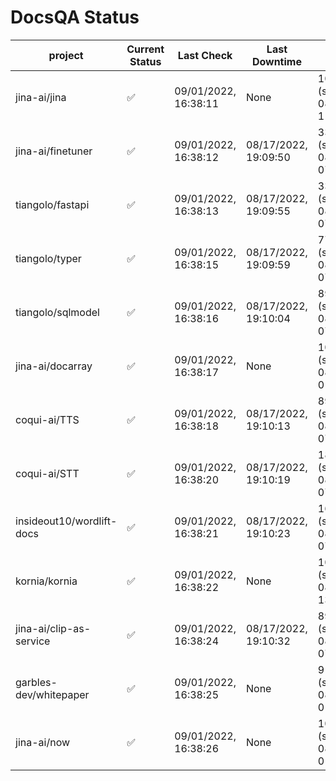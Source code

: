 # DocsQA Status

|         project         |Current Status|     Last Check     |   Last Downtime    |              % Uptime              |
|-------------------------|--------------|--------------------|--------------------|------------------------------------|
|jina-ai/jina             |✅            |09/01/2022, 16:38:11|None                |100.000 (since 08/29/2022, 11:24:14)|
|jina-ai/finetuner        |✅            |09/01/2022, 16:38:12|08/17/2022, 19:09:50|33.217 (since 08/15/2022, 07:09:42) |
|tiangolo/fastapi         |✅            |09/01/2022, 16:38:13|08/17/2022, 19:09:55|33.227 (since 08/15/2022, 07:09:42) |
|tiangolo/typer           |✅            |09/01/2022, 16:38:15|08/17/2022, 19:09:59|77.553 (since 08/15/2022, 07:09:42) |
|tiangolo/sqlmodel        |✅            |09/01/2022, 16:38:16|08/17/2022, 19:10:04|89.623 (since 08/15/2022, 07:09:42) |
|jina-ai/docarray         |✅            |09/01/2022, 16:38:17|None                |100.000 (since 08/24/2022, 01:39:12)|
|coqui-ai/TTS             |✅            |09/01/2022, 16:38:18|08/17/2022, 19:10:13|89.615 (since 08/15/2022, 07:09:42) |
|coqui-ai/STT             |✅            |09/01/2022, 16:38:20|08/17/2022, 19:10:19|183.782 (since 08/15/2022, 07:09:42)|
|insideout10/wordlift-docs|✅            |09/01/2022, 16:38:21|08/17/2022, 19:10:23|163.906 (since 08/15/2022, 07:09:42)|
|kornia/kornia            |✅            |09/01/2022, 16:38:22|None                |100.000 (since 08/30/2022, 13:49:49)|
|jina-ai/clip-as-service  |✅            |09/01/2022, 16:38:24|08/17/2022, 19:10:32|89.637 (since 08/15/2022, 07:09:42) |
|garbles-dev/whitepaper   |✅            |09/01/2022, 16:38:25|None                |91.018 (since 08/24/2022, 01:39:12) |
|jina-ai/now              |✅            |09/01/2022, 16:38:26|None                |100.000 (since 08/24/2022, 01:39:12)|
